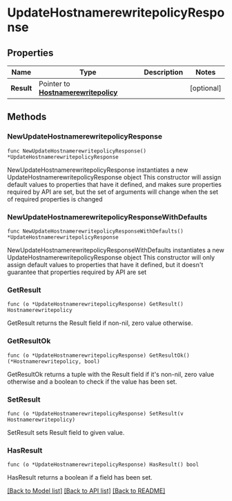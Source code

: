 # UpdateHostnamerewritepolicyResponse

## Properties

Name | Type | Description | Notes
------------ | ------------- | ------------- | -------------
**Result** | Pointer to [**Hostnamerewritepolicy**](Hostnamerewritepolicy.md) |  | [optional] 

## Methods

### NewUpdateHostnamerewritepolicyResponse

`func NewUpdateHostnamerewritepolicyResponse() *UpdateHostnamerewritepolicyResponse`

NewUpdateHostnamerewritepolicyResponse instantiates a new UpdateHostnamerewritepolicyResponse object
This constructor will assign default values to properties that have it defined,
and makes sure properties required by API are set, but the set of arguments
will change when the set of required properties is changed

### NewUpdateHostnamerewritepolicyResponseWithDefaults

`func NewUpdateHostnamerewritepolicyResponseWithDefaults() *UpdateHostnamerewritepolicyResponse`

NewUpdateHostnamerewritepolicyResponseWithDefaults instantiates a new UpdateHostnamerewritepolicyResponse object
This constructor will only assign default values to properties that have it defined,
but it doesn't guarantee that properties required by API are set

### GetResult

`func (o *UpdateHostnamerewritepolicyResponse) GetResult() Hostnamerewritepolicy`

GetResult returns the Result field if non-nil, zero value otherwise.

### GetResultOk

`func (o *UpdateHostnamerewritepolicyResponse) GetResultOk() (*Hostnamerewritepolicy, bool)`

GetResultOk returns a tuple with the Result field if it's non-nil, zero value otherwise
and a boolean to check if the value has been set.

### SetResult

`func (o *UpdateHostnamerewritepolicyResponse) SetResult(v Hostnamerewritepolicy)`

SetResult sets Result field to given value.

### HasResult

`func (o *UpdateHostnamerewritepolicyResponse) HasResult() bool`

HasResult returns a boolean if a field has been set.


[[Back to Model list]](../README.md#documentation-for-models) [[Back to API list]](../README.md#documentation-for-api-endpoints) [[Back to README]](../README.md)


